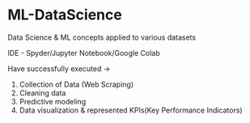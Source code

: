 # ML-DataScience
Data Science &amp; ML concepts applied to various datasets

IDE - Spyder/Jupyter Notebook/Google Colab 

Have successfully executed ->

1. Collection of Data (Web Scraping)
2. Cleaning data 
3. Predictive modeling
4. Data visualization & represented KPIs(Key Performance Indicators)
